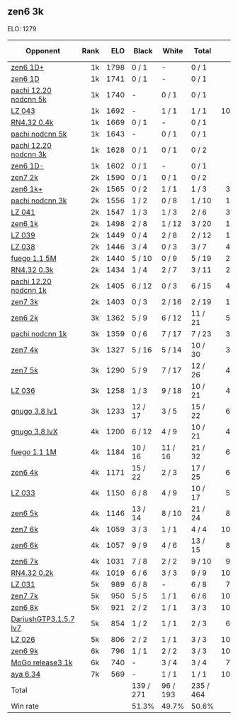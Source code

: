 ## zen6 3k ##

ELO: 1279

Opponent | Rank | ELO | Black | White | Total | Win rate
---------|-----:|----:|-------|-------|-------|-------:
[zen6 1D+](zen6%201D+.md) | 1k | 1798 | 0 / 1 | - | 0 / 1 | 0.0%
[zen6 1D](zen6%201D.md) | 1k | 1741 | 0 / 1 | - | 0 / 1 | 0.0%
[pachi 12.20 nodcnn 5k](pachi%2012.20%20nodcnn%205k.md) | 1k | 1740 | - | 0 / 1 | 0 / 1 | 0.0%
[LZ 043](LZ%20043.md) | 1k | 1692 | - | 1 / 1 | 1 / 1 | 100.0%
[RN4.32 0.4k](RN4.32%200.4k.md) | 1k | 1669 | 0 / 1 | - | 0 / 1 | 0.0%
[pachi nodcnn 5k](pachi%20nodcnn%205k.md) | 1k | 1643 | - | 0 / 1 | 0 / 1 | 0.0%
[pachi 12.20 nodcnn 3k](pachi%2012.20%20nodcnn%203k.md) | 1k | 1628 | 0 / 1 | 0 / 1 | 0 / 2 | 0.0%
[zen6 1D-](zen6%201D-.md) | 1k | 1602 | 0 / 1 | - | 0 / 1 | 0.0%
[zen7 2k](zen7%202k.md) | 2k | 1590 | 0 / 1 | 0 / 1 | 0 / 2 | 0.0%
[zen6 1k+](zen6%201k+.md) | 2k | 1565 | 0 / 2 | 1 / 1 | 1 / 3 | 33.3%
[pachi nodcnn 3k](pachi%20nodcnn%203k.md) | 2k | 1556 | 1 / 2 | 0 / 8 | 1 / 10 | 10.0%
[LZ 041](LZ%20041.md) | 2k | 1547 | 1 / 3 | 1 / 3 | 2 / 6 | 33.3%
[zen6 1k](zen6%201k.md) | 2k | 1498 | 2 / 8 | 1 / 12 | 3 / 20 | 15.0%
[LZ 039](LZ%20039.md) | 2k | 1449 | 0 / 4 | 2 / 8 | 2 / 12 | 16.7%
[LZ 038](LZ%20038.md) | 2k | 1446 | 3 / 4 | 0 / 3 | 3 / 7 | 42.9%
[fuego 1.1 5M](fuego%201.1%205M.md) | 2k | 1440 | 5 / 10 | 0 / 9 | 5 / 19 | 26.3%
[RN4.32 0.3k](RN4.32%200.3k.md) | 2k | 1434 | 1 / 4 | 2 / 7 | 3 / 11 | 27.3%
[pachi 12.20 nodcnn 1k](pachi%2012.20%20nodcnn%201k.md) | 2k | 1405 | 6 / 12 | 0 / 3 | 6 / 15 | 40.0%
[zen7 3k](zen7%203k.md) | 2k | 1403 | 0 / 3 | 2 / 16 | 2 / 19 | 10.5%
[zen6 2k](zen6%202k.md) | 3k | 1362 | 5 / 9 | 6 / 12 | 11 / 21 | 52.4%
[pachi nodcnn 1k](pachi%20nodcnn%201k.md) | 3k | 1359 | 0 / 6 | 7 / 17 | 7 / 23 | 30.4%
[zen7 4k](zen7%204k.md) | 3k | 1327 | 5 / 16 | 5 / 14 | 10 / 30 | 33.3%
[zen7 5k](zen7%205k.md) | 3k | 1290 | 5 / 9 | 7 / 17 | 12 / 26 | 46.2%
[LZ 036](LZ%20036.md) | 3k | 1258 | 1 / 3 | 9 / 18 | 10 / 21 | 47.6%
[gnugo 3.8 lv1](gnugo%203.8%20lv1.md) | 3k | 1233 | 12 / 17 | 3 / 5 | 15 / 22 | 68.2%
[gnugo 3.8 lvX](gnugo%203.8%20lvX.md) | 4k | 1200 | 6 / 12 | 4 / 9 | 10 / 21 | 47.6%
[fuego 1.1 1M](fuego%201.1%201M.md) | 4k | 1184 | 10 / 16 | 11 / 16 | 21 / 32 | 65.6%
[zen6 4k](zen6%204k.md) | 4k | 1171 | 15 / 22 | 2 / 3 | 17 / 25 | 68.0%
[LZ 033](LZ%20033.md) | 4k | 1150 | 6 / 8 | 4 / 9 | 10 / 17 | 58.8%
[zen6 5k](zen6%205k.md) | 4k | 1146 | 13 / 14 | 8 / 10 | 21 / 24 | 87.5%
[zen7 6k](zen7%206k.md) | 4k | 1059 | 3 / 3 | 1 / 1 | 4 / 4 | 100.0%
[zen6 6k](zen6%206k.md) | 4k | 1057 | 9 / 9 | 4 / 6 | 13 / 15 | 86.7%
[zen6 7k](zen6%207k.md) | 4k | 1031 | 7 / 8 | 2 / 2 | 9 / 10 | 90.0%
[RN4.32 0.2k](RN4.32%200.2k.md) | 4k | 1019 | 6 / 6 | 3 / 3 | 9 / 9 | 100.0%
[LZ 031](LZ%20031.md) | 5k | 989 | 6 / 8 | - | 6 / 8 | 75.0%
[zen7 7k](zen7%207k.md) | 5k | 950 | 5 / 5 | 1 / 1 | 6 / 6 | 100.0%
[zen6 8k](zen6%208k.md) | 5k | 921 | 2 / 2 | 1 / 1 | 3 / 3 | 100.0%
[DariushGTP3.1.5.7 lv7](DariushGTP3.1.5.7%20lv7.md) | 5k | 854 | 1 / 2 | 1 / 1 | 2 / 3 | 66.7%
[LZ 026](LZ%20026.md) | 5k | 806 | 2 / 2 | 1 / 1 | 3 / 3 | 100.0%
[zen6 9k](zen6%209k.md) | 6k | 796 | 1 / 1 | 2 / 2 | 3 / 3 | 100.0%
[MoGo release3 1k](MoGo%20release3%201k.md) | 6k | 740 | - | 3 / 4 | 3 / 4 | 75.0%
[aya 6.34](aya%206.34.md) | 7k | 569 | - | 1 / 1 | 1 / 1 | 100.0%
Total | | | 139 / 271 | 96 / 193 | 235 / 464 | 
Win rate| | | 51.3% | 49.7% | 50.6% | 
